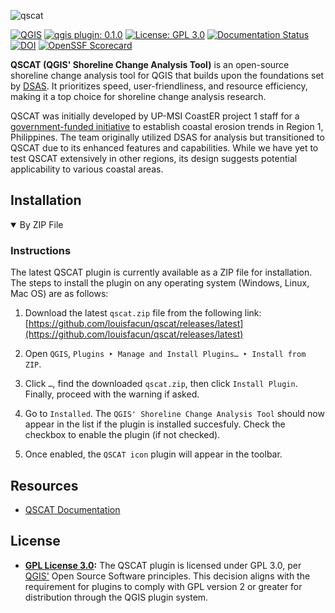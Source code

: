 ![qscat](https://github.com/upmsi-coaster/qscat/assets/58874676/fb40ffde-8667-48bc-99ba-1f8c4b257eb1)

[![QGIS](https://img.shields.io/badge/qgis-3.22.*-green)](https://download.qgis.org/downloads/)
[![qgis plugin: 0.1.0](https://img.shields.io/badge/qgis_plugin-0.1.0-green.svg)](https://plugins.qgis.org/plugins/qscat)
[![License: GPL 3.0](https://img.shields.io/badge/license-GPL_3.0-blue.svg)](https://www.gnu.org/licenses/gpl-3.0)
[![Documentation Status](https://readthedocs.org/projects/qscat/badge/?version=latest)](https://qscat.readthedocs.io/en/latest/?badge=latest)
[![DOI](https://zenodo.org/badge/780723777.svg)](https://zenodo.org/doi/10.5281/zenodo.10938766)
[![OpenSSF Scorecard](https://api.securityscorecards.dev/projects/github.com/louisfacun/qscat/badge)](https://securityscorecards.dev/viewer/?uri=github.com/louisfacun/qscat)
<!-- [![codecov](https://codecov.io/gh/louisfacun/qscat/graph/badge.svg?token=37X4I6WRSY)](https://codecov.io/gh/louisfacun/qscat) -->
<!-- [![CII Best Practices](https://bestpractices.coreinfrastructure.org/projects/xxxx/badge)](https://bestpractices.coreinfrastructure.org/projects/xxxx) -->

<!-- QSCAT is an open-source shoreline change analysis tool for QGIS, builds upon the foundations set by DSAS. It prioritizes speed, accuracy, user-friendliness, and resource efficiency, establishing itself as a premier option for shoreline analysis research. -->

**QSCAT (QGIS' Shoreline Change Analysis Tool)** is an open-source shoreline change analysis tool for QGIS that builds upon the foundations set by [DSAS](https://www.usgs.gov/centers/whcmsc/science/digital-shoreline-analysis-system-dsas). It prioritizes speed, user-friendliness, and resource efficiency, making it a top choice for shoreline change analysis research.

QSCAT was initially developed by UP-MSI CoastER project 1 staff for a [government-funded initiative](https://research.mmsu.edu.ph/centers/coaster/) to establish coastal erosion trends in Region 1, Philippines. The team originally utilized DSAS for analysis but transitioned to QSCAT due to its enhanced features and capabilities. While we have yet to test QSCAT extensively in other regions, its design suggests potential applicability to various coastal areas.

## Installation

<details open>
<summary>By ZIP File</summary>

### Instructions

The latest QSCAT plugin is currently available as a ZIP file for installation. The steps to install the plugin on any operating system (Windows, Linux, Mac OS) are as follows:

1. Download the latest `qscat.zip` file from the following link: [https://github.com/louisfacun/qscat/releases/latest](https://github.com/louisfacun/qscat/releases/latest)

2. Open `QGIS`, `Plugins ‣ Manage and Install Plugins… ‣ Install from ZIP`.

3. Click `…`, find the downloaded `qscat.zip`, then click `Install Plugin`. Finally, proceed with the warning if asked.

4. Go to `Installed`. The `QGIS' Shoreline Change Analysis Tool` should now appear in the list if the plugin is installed succesfuly. Check the checkbox to enable the plugin (if not checked).

5. Once enabled, the `QSCAT icon` plugin will appear in the toolbar.

</details>

## Resources
- [QSCAT Documentation](https://qscat.readthedocs.io)

## License
- **[GPL License 3.0](LICENSE):** The QSCAT plugin is licensed under GPL 3.0, per [QGIS'](https://blog.qgis.org/2016/05/29/licensing-requirements-for-qgis-plugins/) Open Source Software principles. This decision aligns with the requirement for plugins to comply with GPL version 2 or greater for distribution through the QGIS plugin system.